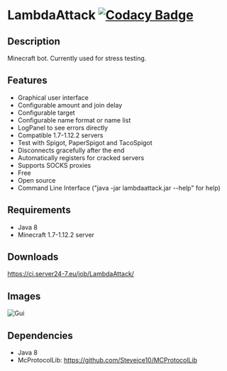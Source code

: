 # LambdaAttack [![Codacy Badge](https://api.codacy.com/project/badge/Grade/fa8d60aed3b649cfa1b609e33443e8a3)](https://www.codacy.com/app/Server24-7/LambdaAttack?utm_source=github.com&amp;utm_medium=referral&amp;utm_content=Server24-7/LambdaAttack&amp;utm_campaign=Badge_Grade)  

## Description

Minecraft bot. Currently used for stress testing.

## Features

* Graphical user interface
* Configurable amount and join delay
* Configurable target
* Configurable name format or name list
* LogPanel to see errors directly
* Compatible 1.7-1.12.2 servers
* Test with Spigot, PaperSpigot and TacoSpigot
* Disconnects gracefully after the end
* Automatically registers for cracked servers
* Supports SOCKS proxies
* Free
* Open source
* Command Line Interface ("java -jar lambdaattack.jar --help" for help)

## Requirements

* Java 8
* Minecraft 1.7-1.12.2 server

## Downloads

https://ci.server24-7.eu/job/LambdaAttack/

## Images

![Gui](http://i.imgur.com/6U00ZwA.png)

## Dependencies

* Java 8
* McProtocolLib: https://github.com/Steveice10/MCProtocolLib
